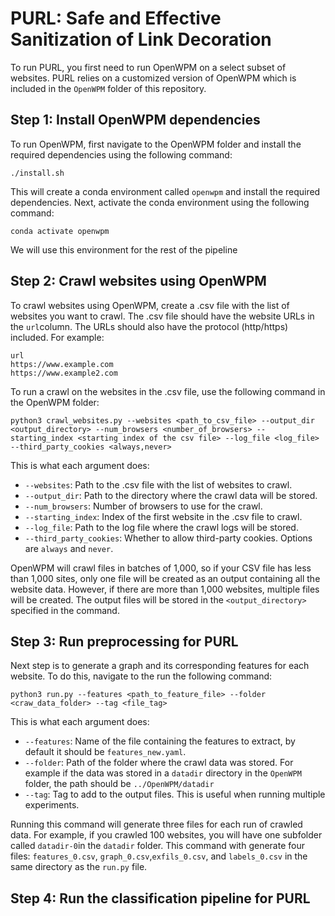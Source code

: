 # PURL: Safe and Effective Sanitization of Link Decoration
To run PURL, you first need to run OpenWPM on a select subset of websites. PURL relies on a customized version of OpenWPM which is included in the ```OpenWPM``` folder of this repository.

## Step 1: Install OpenWPM dependencies
To run OpenWPM, first navigate to the OpenWPM folder and install the required dependencies using the following command:
```
./install.sh
```
This will create a conda environment called ```openwpm``` and install the required dependencies. Next, activate the conda environment using the following command:
```
conda activate openwpm
```

We will use this environment for the rest of the pipeline

## Step 2: Crawl websites using OpenWPM
To crawl websites using OpenWPM, create a .csv file with the list of websites you want to crawl. The .csv file should have the website URLs in the ```url```column. The URLs should also have the protocol (http/https) included. For example:
```
url
https://www.example.com
https://www.example2.com
```
To run a crawl on the websites in the .csv file, use the following command in the OpenWPM folder:
```
python3 crawl_websites.py --websites <path_to_csv_file> --output_dir <output_directory> --num_browsers <number_of_browsers> --starting_index <starting index of the csv file> --log_file <log_file> --third_party_cookies <always,never>
```
This is what each argument does:
- ```--websites```: Path to the .csv file with the list of websites to crawl.
- ```--output_dir```: Path to the directory where the crawl data will be stored.
- ```--num_browsers```: Number of browsers to use for the crawl.
- ```--starting_index```: Index of the first website in the .csv file to crawl.
- ```--log_file```: Path to the log file where the crawl logs will be stored.
- ```--third_party_cookies```: Whether to allow third-party cookies. Options are ```always``` and ```never```.

OpenWPM will crawl files in batches of 1,000, so if your CSV file has less than 1,000 sites, only one file will be created as an output containing all the website data. However, if there are more than 1,000 websites, multiple files will be created. The output files will be stored in the ```<output_directory>``` specified in the command.

## Step 3: Run preprocessing for PURL
Next step is to generate a graph and its corresponding features for each website. To do this, navigate to the  run the following command:
```
python3 run.py --features <path_to_feature_file> --folder <craw_data_folder> --tag <file_tag>
```
This is what each argument does:
- ```--features```: Name of the file containing the features to extract, by default it should be ```features_new.yaml```.
- ```--folder```: Path of the folder where the crawl data was stored. For example if the data was stored in a ```datadir``` directory in the ```OpenWPM``` folder, the path should be ```../OpenWPM/datadir```
- ```--tag```: Tag to add to the output files. This is useful when running multiple experiments.

Running this command will generate three files for each run of crawled data. For example, if you crawled 100 websites, you will have one subfolder called ```datadir-0```in the ```datadir``` folder. This command with generate four files: ```features_0.csv```, ```graph_0.csv```,```exfils_0.csv```, and ```labels_0.csv``` in the same directory as the ```run.py``` file.

## Step 4: Run the classification pipeline for PURL